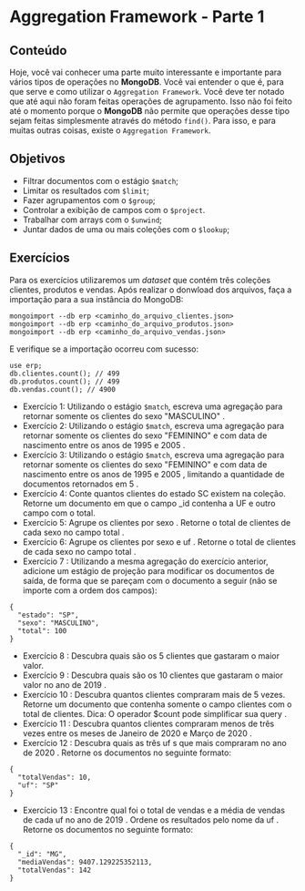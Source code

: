 # Aggregation Framework - Parte 1
## Conteúdo
Hoje, você vai conhecer uma parte muito interessante e importante para vários tipos de operações no **MongoDB**. Você vai entender o que é, para que serve e como utilizar o `Aggregation Framework`.
Você deve ter notado que até aqui não foram feitas operações de agrupamento. Isso não foi feito até o momento porque o **MongoDB** não permite que operações desse tipo sejam feitas simplesmente através do método `find()`. Para isso, e para muitas outras coisas, existe o `Aggregation Framework`.
## Objetivos
- Filtrar documentos com o estágio `$match`;
- Limitar os resultados com `$limit`;
- Fazer agrupamentos com o `$group`;
- Controlar a exibição de campos com o `$project`.
- Trabalhar com arrays com o `$unwind`;
- Juntar dados de uma ou mais coleções com o `$lookup`;
## Exercícios
Para os exercícios utilizaremos um _dataset_ que contém três coleções clientes, produtos e vendas. Após realizar o donwload dos arquivos, faça a importação para a sua instância do MongoDB:
```
mongoimport --db erp <caminho_do_arquivo_clientes.json>
mongoimport --db erp <caminho_do_arquivo_produtos.json>
mongoimport --db erp <caminho_do_arquivo_vendas.json>
  ```
E verifique se a  importação ocorreu com sucesso:
```
use erp;
db.clientes.count(); // 499
db.produtos.count(); // 499
db.vendas.count(); // 4900
  ```



- Exercício 1: Utilizando o estágio `$match`, escreva uma agregação para retornar somente os clientes do sexo "MASCULINO" .
- Exercício 2: Utilizando o estágio `$match`, escreva uma agregação para retornar somente os clientes do sexo "FEMININO" e com data de nascimento entre os anos de 1995 e 2005 .
- Exercício 3: Utilizando o estágio `$match`, escreva uma agregação para retornar somente os clientes do sexo "FEMININO" e com data de nascimento entre os anos de 1995 e 2005 , limitando a quantidade de documentos retornados em 5 .
- Exercício 4: Conte quantos clientes do estado SC existem na coleção. Retorne um documento em que o campo _id contenha a UF e outro campo com o total.
- Exercício 5: Agrupe os clientes por sexo . Retorne o total de clientes de cada sexo no campo total .
- Exercício 6: Agrupe os clientes por sexo e uf . Retorne o total de clientes de cada sexo no campo total .
- Exercício 7 : Utilizando a mesma agregação do exercício anterior, adicione um estágio de projeção para modificar os documentos de saída, de forma que se pareçam com o documento a seguir (não se importe com a ordem dos campos):
```
{
  "estado": "SP",
  "sexo": "MASCULINO",
  "total": 100
}
  ```
- Exercício 8 : Descubra quais são os 5 clientes que gastaram o maior valor.
- Exercício 9 : Descubra quais são os 10 clientes que gastaram o maior valor no ano de 2019 .
- Exercício 10 : Descubra quantos clientes compraram mais de 5 vezes. Retorne um documento que contenha somente o campo clientes com o total de clientes.
Dica: O operador $count pode simplificar sua query .
- Exercício 11 : Descubra quantos clientes compraram menos de três vezes entre os meses de Janeiro de 2020 e Março de 2020 .
- Exercício 12 : Descubra quais as três uf s que mais compraram no ano de 2020 . Retorne os documentos no seguinte formato:
```
{
  "totalVendas": 10,
  "uf": "SP"
}
  ```
- Exercício 13 : Encontre qual foi o total de vendas e a média de vendas de cada uf no ano de 2019 . Ordene os resultados pelo nome da uf . Retorne os documentos no seguinte formato:
```
{
  "_id": "MG",
  "mediaVendas": 9407.129225352113,
  "totalVendas": 142
}
  ```